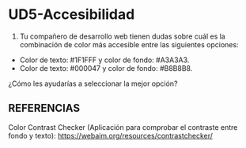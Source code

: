# UD5-Accesibilidad

1. Tu compañero de desarrollo web tienen dudas sobre cuál es la combinación de color más accesible entre las siguientes opciones:

- Color de texto: #1F1FFF y color de fondo: #A3A3A3.
- Color de texto: #000047 y color de fondo: #B8B8B8.

¿Cómo les ayudarías a seleccionar la mejor opción?

## REFERENCIAS
Color Contrast Checker (Aplicación para comprobar el contraste entre fondo y texto): https://webaim.org/resources/contrastchecker/
